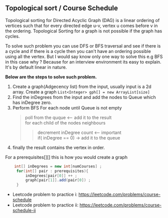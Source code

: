 ## Topological sort / Course Schedule

Topological sorting for Directed Acyclic Graph (DAG) is a linear ordering of vertices such that for 
every directed edge u-v, vertex u comes before v in the ordering. 
Topological Sorting for a graph is not possible if the graph has cycles.

To solve such problem you can use DFS or BFS traversal and see if there is a cycle and
if there is a cycle then you can't have an ordering possible using all the vertex.
But I would say know only one way to solve this e.g BFS in this case why ? 
Because for an interview environment its easy to explain. It's by default linear in nature.

**Below are the steps to solve such problem.**

1. Create a graph(Adgecency list) from the input, usually input is a 2d array. Create a graph `List<Integer> gph[] = new ArrayList[size]`
2. Find the inDegrees from the input and add the nodes to Queue which has inDegree zero.
3. Perform BFS For each node until Queue is not empty 
      > poll from the quque <-- add it to the result  
      > for each child of the nodes neighbours  
      >> decrement inDegree count <-- important  
      >> if( inDegree == 0) -> add it to the queue  
4. finally the result contains the vertex in order.

For a prerequisites[][] this is how you would create a graph

```java
    int[] inDegrees = new int[numCourses] ;
     for(int[] pair : prerequisites){
         inDegrees[pair[0]] ++ ;
         graph[pair[1]].add(pair[0]) ;
     }
```

* Leetcode problem to practice i: https://leetcode.com/problems/course-schedule
* Leetcode problem to practice ii: https://leetcode.com/problems/course-schedule-ii



